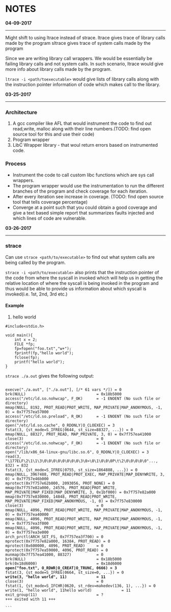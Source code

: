 # NOTES

**04-09-2017**
<hr>

Might shift to using ltrace instead of strace.
ltrace gives trace of library calls made by the program
sltrace gives trace of system calls made by the program

Since we are writing library call wrappers. We would be essentially be failing library calls and not system calls. In such scenario, ltrace would give more info about library calls made by the program.

`ltrace -i <path/toexecutable>` would give lists of library calls along with the instruction pointer information of code which makes call to the library.

**03-25-2017**
<hr>

### Architecture
1. A gcc compiler like AFL that would instrument the code to find out read,write, malloc along with their line numbers.(TODO: find open source tool for this and use their code)    
2. Program wrapper
3. LibC Wrapper library - that woul return errors based on instrumented code.

### Process
- Instrument the code to call custom libc functions which are sys call wrappers.
- The program wrapper would use the instrumentation to run the different branches of the program and check coverage for each iteration.
- After every iteration see increase in coverage. (TODO: find open source tool that tells coverage percentage)  
- Converge at a point such that you could obtain a good coverage and give a text based simple report that summarizes faults injected and which lines of code are vulnerable.

**03-26-2017**
<hr>

### strace
Can use `strace <path/to/executable>` to find out what system calls are being called by the program.    

`strace -i <path/to/executable>` also prints that the instruction pointer of the code from where the syscall in invoked which will help us in getting the relative location of where the syscall is being invoked in the program and thus would be able to provide us information about which syscall is invoked(i.e. 1st, 2nd, 3rd etc.)

#### Example
1. hello world    
```
#include<stdio.h>

void main(){
    int x = 2;
    FILE *fp;
    fp=fopen("foo.txt","w+");
    fprintf(fp,"hello world");
    fclose(fp);
    printf("hello world");
}
```
`strace ./a.out` gives the following output:
<pre><code>
execve("./a.out", ["./a.out"], [/* 61 vars */]) = 0
brk(NULL)                               = 0x18b5000
access("/etc/ld.so.nohwcap", F_OK)      = -1 ENOENT (No such file or directory)
mmap(NULL, 8192, PROT_READ|PROT_WRITE, MAP_PRIVATE|MAP_ANONYMOUS, -1, 0) = 0x7f757ea57000
access("/etc/ld.so.preload", R_OK)      = -1 ENOENT (No such file or directory)
open("/etc/ld.so.cache", O_RDONLY|O_CLOEXEC) = 3
fstat(3, {st_mode=S_IFREG|0644, st_size=88327, ...}) = 0
mmap(NULL, 88327, PROT_READ, MAP_PRIVATE, 3, 0) = 0x7f757ea41000
close(3)                                = 0
access("/etc/ld.so.nohwcap", F_OK)      = -1 ENOENT (No such file or directory)
open("/lib/x86_64-linux-gnu/libc.so.6", O_RDONLY|O_CLOEXEC) = 3
read(3, "\177ELF\2\1\1\3\0\0\0\0\0\0\0\0\3\0>\0\1\0\0\0P\t\2\0\0\0\0\0"..., 832) = 832
fstat(3, {st_mode=S_IFREG|0755, st_size=1864888, ...}) = 0
mmap(NULL, 3967488, PROT_READ|PROT_EXEC, MAP_PRIVATE|MAP_DENYWRITE, 3, 0) = 0x7f757e46b000
mprotect(0x7f757e62b000, 2093056, PROT_NONE) = 0
mmap(0x7f757e82a000, 24576, PROT_READ|PROT_WRITE, MAP_PRIVATE|MAP_FIXED|MAP_DENYWRITE, 3, 0x1bf000) = 0x7f757e82a000
mmap(0x7f757e830000, 14848, PROT_READ|PROT_WRITE, MAP_PRIVATE|MAP_FIXED|MAP_ANONYMOUS, -1, 0) = 0x7f757e830000
close(3)                                = 0
mmap(NULL, 4096, PROT_READ|PROT_WRITE, MAP_PRIVATE|MAP_ANONYMOUS, -1, 0) = 0x7f757ea40000
mmap(NULL, 4096, PROT_READ|PROT_WRITE, MAP_PRIVATE|MAP_ANONYMOUS, -1, 0) = 0x7f757ea3f000
mmap(NULL, 4096, PROT_READ|PROT_WRITE, MAP_PRIVATE|MAP_ANONYMOUS, -1, 0) = 0x7f757ea3e000
arch_prctl(ARCH_SET_FS, 0x7f757ea3f700) = 0
mprotect(0x7f757e82a000, 16384, PROT_READ) = 0
mprotect(0x600000, 4096, PROT_READ)     = 0
mprotect(0x7f757ea59000, 4096, PROT_READ) = 0
munmap(0x7f757ea41000, 88327)           = 0
brk(NULL)                               = 0x18b5000
brk(0x18d6000)                          = 0x18d6000
<b>open("foo.txt", O_RDWR|O_CREAT|O_TRUNC, 0666) = 3</b>
fstat(3, {st_mode=S_IFREG|0664, st_size=0, ...}) = 0
<b>write(3, "hello world", 11)             = 11</b>
close(3)                                = 0
fstat(1, {st_mode=S_IFCHR|0620, st_rdev=makedev(136, 1), ...}) = 0
write(1, "hello world", 11hello world)             = 11
exit_group(11)                          = ?
+++ exited with 11 +++

```
